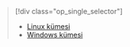 > [!div class="op_single_selector"]
> * [Linux kümesi](../articles/hdinsight/hdinsight-hadoop-run-samples-linux.md)
> * [Windows kümesi](../articles/hdinsight/hdinsight-run-samples.md)
> 
> 



<!--HONumber=Jan17_HO3-->


